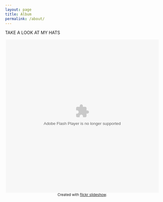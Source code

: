 ```yaml
---
layout: page
title: Album
permalink: /about/
---
```

<div class="man-title">
  TAKE A LOOK AT MY HATS
</div>
<p>  <div class="manual-content">

<div style="width:500px;height:500px;text-align:center;margin:auto;" ><object width="500" height="500" classid="clsid:d27cdb6e-ae6d-11cf-96b8-444553540000"  codebase="http://download.macromedia.com/pub/shockwave/cabs/flash/swflash.cab#version=6,0,40,0"> <param name="flashvars" value="offsite=true&amp;lang=en-us&amp;page_show_url=%2Fphotos%2F59520172%40N08%2Fshow&amp;page_show_back_url=%2Fphotos%2F59520172%40N08%2F&amp;user_id=59520172@N08" /> <param name="allowFullScreen" value="true" /> <param name="src" value="https://www.flickr.com/apps/slideshow/show.swf?v=71649" /> <embed width="500" height="500" type="application/x-shockwave-flash" src="https://www.flickr.com/apps/slideshow/show.swf?v=71649" flashvars="offsite=true&amp;lang=en-us&amp;page_show_url=%2Fphotos%2F59520172%40N08%2Fshow&amp;page_show_back_url=%2Fphotos%2F59520172%40N08%2F&amp;user_id=59520172@N08" allowFullScreen="true" /> </object><br /><small>Created with <a href="http://www.flickrslideshow.com">flickr slideshow</a>.</small></div>



  </div>
</p>